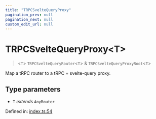```yaml
---
title: "TRPCSvelteQueryProxy"
pagination_prev: null
pagination_next: null
custom_edit_url: null
---
```


# TRPCSvelteQueryProxy<T\>

> <`T`\> `TRPCSvelteQueryRouter`<`T`\> & `TRPCSvelteQueryProxyRoot`<`T`\>

Map a tRPC router to a tRPC + svelte-query proxy.

## Type parameters

- `T` *extends* `AnyRouter`

Defined in:  [index.ts:54](https://github.com/trpc/trpc/blob/a444bf8/packages/trpc-svelte-query/src/index.ts#L54)
